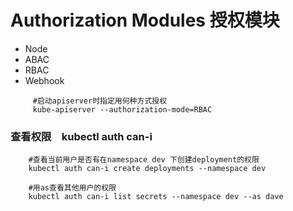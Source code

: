# Authorization Modules 授权模块

* Node
* ABAC
* RBAC
* Webhook

```
     #启动apiserver时指定用何种方式授权
     kube-apiserver --authorization-mode=RBAC
```

### 查看权限　**kubectl auth can-i**
```
    #查看当前用户是否有在namespace dev 下创建deployment的权限
    kubectl auth can-i create deployments --namespace dev
    
    #用as查看其他用户的权限
    kubectl auth can-i list secrets --namespace dev --as dave

```

